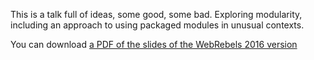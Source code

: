 This is a talk full of ideas, some good, some bad. Exploring modularity,
including an approach to using packaged modules in unusual contexts.

You can download [a PDF of the slides of the WebRebels 2016 version](https://github.com/aredridel/radical-modularity-talk/releases/download/webrebels-2016/radical-modularity-talk.pdf)
